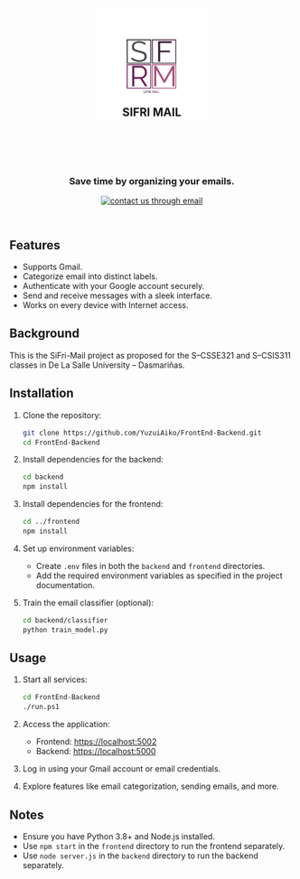 <h1 style="text-align:center;">
<img src="./frontend/src/assets/Group_logo.png" alt="SiFri-Mail" width="200">
<div style="position:relative;top:-1.5em;margin-bottom:0em;font-variant:all-small-caps;">SiFri Mail</div>
</h1>

<div style="padding:1em;">
<h3 style="text-align:center;">Save time by organizing your emails.</h3>
<p style="text-align:center;">
  <a href="mailto:ilp0824@dlsud.edu.ph?cc=fcc2386@dlsud.edu.ph,stn0169@dlsud.edu.ph"><img src="https://img.shields.io/badge/contact_us_via-email-mediumvioletred.svg" alt="contact us through email"></a>
</p>
</div>

## Features

- Supports Gmail.
- Categorize email into distinct labels.
- Authenticate with your Google account securely.
- Send and receive messages with a sleek interface.
- Works on every device with Internet access.

## Background

This is the SiFri-Mail project as proposed for the S–CSSE321 and S–CSIS311 classes in De La Salle University – Dasmariñas.

## Installation

1. Clone the repository:
   ```bash
   git clone https://github.com/YuzuiAiko/FrontEnd-Backend.git
   cd FrontEnd-Backend
   ```

2. Install dependencies for the backend:
   ```bash
   cd backend
   npm install
   ```

3. Install dependencies for the frontend:
   ```bash
   cd ../frontend
   npm install
   ```

4. Set up environment variables:
   - Create `.env` files in both the `backend` and `frontend` directories.
   - Add the required environment variables as specified in the project documentation.

5. Train the email classifier (optional):
   ```bash
   cd backend/classifier
   python train_model.py
   ```

## Usage

1. Start all services:
   ```bash
   cd FrontEnd-Backend
   ./run.ps1
   ```

2. Access the application:
   - Frontend: [https://localhost:5002](https://localhost:5002)
   - Backend: [https://localhost:5000](https://localhost:5000)

3. Log in using your Gmail account or email credentials.

4. Explore features like email categorization, sending emails, and more.

## Notes

- Ensure you have Python 3.8+ and Node.js installed.
- Use `npm start` in the `frontend` directory to run the frontend separately.
- Use `node server.js` in the `backend` directory to run the backend separately.